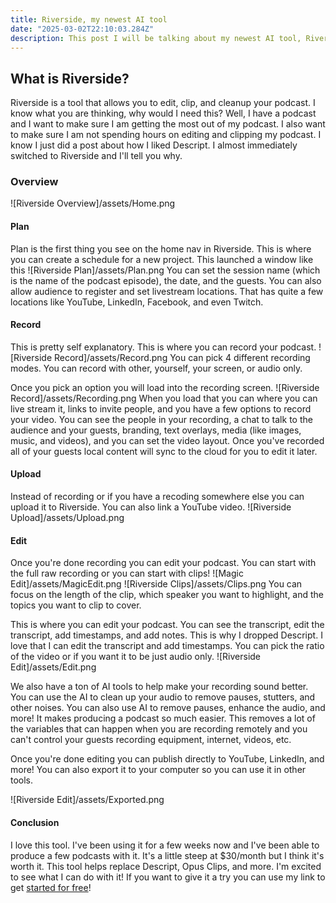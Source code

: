 ```yaml
---
title: Riverside, my newest AI tool
date: "2025-03-02T22:10:03.284Z"
description: This post I will be talking about my newest AI tool, Riverside. This tool is what I use to help me edit, clip, and cleanup my podcast!
---
```


## What is Riverside?

Riverside is a tool that allows you to edit, clip, and cleanup your podcast. I know what you are thinking, why would I need this? Well, I have a podcast and I want to make sure I am getting the most out of my podcast. I also want to make sure I am not spending hours on editing and clipping my podcast. I know I just did a post about how I liked Descript. I almost immediately switched to Riverside and I'll tell you why.

### Overview
![Riverside Overview]/assets/Home.png

#### Plan 
Plan is the first thing you see on the home nav in Riverside. This is where you can create a schedule for a new project. This launched a window like this 
![Riverside Plan]/assets/Plan.png
You can set the session name (which is the name of the podcast episode), the date, and the guests. You can also allow audience to register and set livestream locations. That has quite a few locations like YouTube, LinkedIn, Facebook, and even Twitch. 

#### Record
This is pretty self explanatory. This is where you can record your podcast.
![Riverside Record]/assets/Record.png
You can pick 4 different recording modes. You can record with other, yourself, your screen, or audio only. 

Once you pick an option you will load into the recording screen. 
![Riverside Record]/assets/Recording.png
When you load that you can where you can live stream it, links to invite people, and you have a few options to record your video. You can see the people in your recording, a chat to talk to the audience and your guests, branding, text overlays, media (like images, music, and videos), and you can set the video layout. Once you've recorded all of your guests local content will sync to the cloud for you to edit it later.

#### Upload
Instead of recording or if you have a recoding somewhere else you can upload it to Riverside. You can also link a YouTube video.
![Riverside Upload]/assets/Upload.png

#### Edit
Once you're done recording you can edit your podcast. You can start with the full raw recording or you can start with clips!
![Magic Edit]/assets/MagicEdit.png
![Riverside Clips]/assets/Clips.png
You can focus on the length of the clip, which speaker you want to highlight, and the topics you want to clip to cover.

This is where you can edit your podcast. You can see the transcript, edit the transcript, add timestamps, and add notes. This is why I dropped Descript. I love that I can edit the transcript and add timestamps. You can pick the ratio of the video or if you want it to be just audio only.
![Riverside Edit]/assets/Edit.png

We also have a ton of AI tools to help make your recording sound better. You can use the AI to clean up your audio to remove pauses, stutters, and other noises. You can also use AI to remove pauses, enhance the audio, and more! It makes producing a podcast so much easier. This removes a lot of the variables that can happen when you are recording remotely and you can't control your guests recording equipment, internet, videos, etc. 

Once you're done editing you can publish directly to YouTube, LinkedIn, and more! You can also export it to your computer so you can use it in other tools. 

![Riverside Edit]/assets/Exported.png

#### Conclusion
I love this tool. I've been using it for a few weeks now and I've been able to produce a few podcasts with it. It's a little steep at $30/month but I think it's worth it. This tool helps replace Descript, Opus Clips, and more. I'm excited to see what I can do with it! If you want to give it a try you can use my link to get [started for free](https://www.riverside.fm/?utm_campaign=campaign_5&utm_medium=affiliate&utm_source=rewardful&via=alec)!















